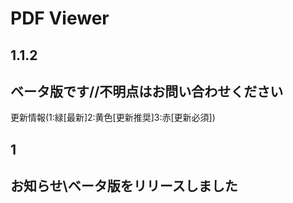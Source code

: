 # PDF Viewer

## 1.1.2

## ベータ版です//不明点はお問い合わせください

更新情報(1:緑[最新]2:黄色[更新推奨]3:赤[更新必須])  
## 1

## お知らせ\\ベータ版をリリースしました
